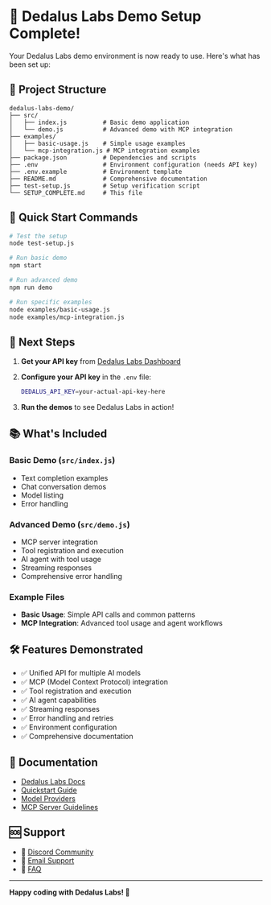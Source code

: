 # 🎉 Dedalus Labs Demo Setup Complete!

Your Dedalus Labs demo environment is now ready to use. Here's what has been set up:

## 📁 Project Structure

```
dedalus-labs-demo/
├── src/
│   ├── index.js          # Basic demo application
│   └── demo.js           # Advanced demo with MCP integration
├── examples/
│   ├── basic-usage.js    # Simple usage examples
│   └── mcp-integration.js # MCP integration examples
├── package.json          # Dependencies and scripts
├── .env                  # Environment configuration (needs API key)
├── .env.example          # Environment template
├── README.md             # Comprehensive documentation
├── test-setup.js         # Setup verification script
└── SETUP_COMPLETE.md     # This file
```

## 🚀 Quick Start Commands

```bash
# Test the setup
node test-setup.js

# Run basic demo
npm start

# Run advanced demo
npm run demo

# Run specific examples
node examples/basic-usage.js
node examples/mcp-integration.js
```

## 🔑 Next Steps

1. **Get your API key** from [Dedalus Labs Dashboard](https://www.dedaluslabs.ai/dashboard/servers)

2. **Configure your API key** in the `.env` file:
   ```bash
   DEDALUS_API_KEY=your-actual-api-key-here
   ```

3. **Run the demos** to see Dedalus Labs in action!

## 📚 What's Included

### Basic Demo (`src/index.js`)
- Text completion examples
- Chat conversation demos
- Model listing
- Error handling

### Advanced Demo (`src/demo.js`)
- MCP server integration
- Tool registration and execution
- AI agent with tool usage
- Streaming responses
- Comprehensive error handling

### Example Files
- **Basic Usage**: Simple API calls and common patterns
- **MCP Integration**: Advanced tool usage and agent workflows

## 🛠️ Features Demonstrated

- ✅ Unified API for multiple AI models
- ✅ MCP (Model Context Protocol) integration
- ✅ Tool registration and execution
- ✅ AI agent capabilities
- ✅ Streaming responses
- ✅ Error handling and retries
- ✅ Environment configuration
- ✅ Comprehensive documentation

## 📖 Documentation

- [Dedalus Labs Docs](https://docs.dedaluslabs.ai)
- [Quickstart Guide](https://docs.dedaluslabs.ai/quickstart)
- [Model Providers](https://docs.dedaluslabs.ai/providers)
- [MCP Server Guidelines](https://docs.dedaluslabs.ai/server-guidelines)

## 🆘 Support

- 💬 [Discord Community](https://discord.gg/K3SjuFXZJw)
- 📧 [Email Support](mailto:support@dedaluslabs.ai)
- 📖 [FAQ](https://docs.dedaluslabs.ai/faq)

---

**Happy coding with Dedalus Labs! 🚀**